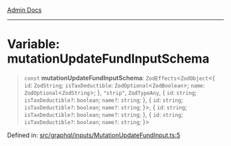 [Admin Docs](/)

***

# Variable: mutationUpdateFundInputSchema

> `const` **mutationUpdateFundInputSchema**: `ZodEffects`\<`ZodObject`\<\{ `id`: `ZodString`; `isTaxDeductible`: `ZodOptional`\<`ZodBoolean`\>; `name`: `ZodOptional`\<`ZodString`\>; \}, `"strip"`, `ZodTypeAny`, \{ `id`: `string`; `isTaxDeductible?`: `boolean`; `name?`: `string`; \}, \{ `id`: `string`; `isTaxDeductible?`: `boolean`; `name?`: `string`; \}\>, \{ `id`: `string`; `isTaxDeductible?`: `boolean`; `name?`: `string`; \}, \{ `id`: `string`; `isTaxDeductible?`: `boolean`; `name?`: `string`; \}\>

Defined in: [src/graphql/inputs/MutationUpdateFundInput.ts:5](https://github.com/Sourya07/talawa-api/blob/4e4298c85a0d2c28affa824f2aab7ec32b5f3ac5/src/graphql/inputs/MutationUpdateFundInput.ts#L5)

